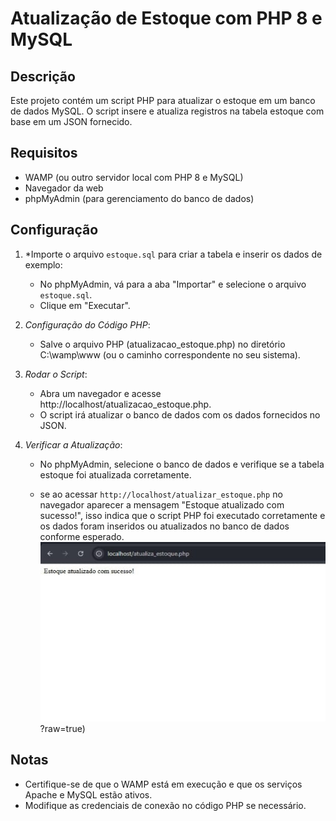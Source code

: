 # Atualização de Estoque com PHP 8 e MySQL

## Descrição

Este projeto contém um script PHP para atualizar o estoque em um banco de dados MySQL. O script insere e atualiza registros na tabela estoque com base em um JSON fornecido.

## Requisitos

- WAMP (ou outro servidor local com PHP 8 e MySQL)
- Navegador da web
- phpMyAdmin (para gerenciamento do banco de dados)

## Configuração

1. *Importe o arquivo `estoque.sql` para criar a tabela e inserir os dados de exemplo:
    - No phpMyAdmin, vá para a aba "Importar" e selecione o arquivo `estoque.sql`.
    - Clique em "Executar".

2. *Configuração do Código PHP*:
   - Salve o arquivo PHP (atualizacao_estoque.php) no diretório C:\wamp\www (ou o caminho correspondente no seu sistema).

3. *Rodar o Script*:
   - Abra um navegador e acesse http://localhost/atualizacao_estoque.php.
   - O script irá atualizar o banco de dados com os dados fornecidos no JSON.

4. *Verificar a Atualização*:
   - No phpMyAdmin, selecione o banco de dados e verifique se a tabela estoque foi atualizada corretamente.
  
   - se ao acessar `http://localhost/atualizar_estoque.php` no navegador aparecer a mensagem "Estoque atualizado com sucesso!", isso indica que o script PHP foi executado corretamente e os dados foram inseridos ou atualizados no banco de dados conforme esperado.
![Imagem do Projeto](https://github.com/Jeaneoliveira/Atualiza-o_estoque/blob/main/Estoque.jpeg)?raw=true)
## Notas

- Certifique-se de que o WAMP está em execução e que os serviços Apache e MySQL estão ativos.
- Modifique as credenciais de conexão no código PHP se necessário.
